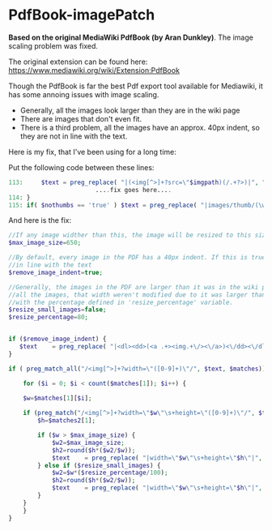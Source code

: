 # PdfBook-imagePatch

**Based on the original MediaWiki PdfBook (by Aran Dunkley)**. The image scaling problem was fixed. 

The original extension can be found here: https://www.mediawiki.org/wiki/Extension:PdfBook

Though the PdfBook is far the best Pdf export tool available for Mediawiki, it has some annoing issues with image scaling. 

* Generally, all the images look larger than they are in the wiki page
* There are images that don't even fit. 
* There is a third problem, all the images have an approx. 40px indent, so they are not in line with the text. 

Here is my fix, that I've been using for a long time:


Put the following code between these lines: 
```PHP
113:     $text = preg_replace( "|(<img[^>]+?src=\"$imgpath)(/.+?>)|", "<img src=\"$wgUploadDirectory$2", $text );
                        ....fix goes here....
114: }
115: if( $nothumbs == 'true' ) $text = preg_replace( "|images/thumb/(\w+/\w+/[\w\.\-]+).*\"|", "images/$1\"", $text );
```


And here is the fix: 
```PHP
//If any image widther than this, the image will be resized to this size
$max_image_size=650;

//By default, every image in the PDF has a 40px indent. If this is true, the images will be 
//in line with the text
$remove_image_indent=true;

//Generally, the images in the PDF are larger than it was in the wiki page. If this flag is true, 
//all the images, that width weren't modified due to it was larger than 'max_image_size' will be resized 
//with the percentage defined in 'resize_percentage' variable. 
$resize_small_images=false;
$resize_percentage=80;


if ($remove_image_indent) {					
   $text    = preg_replace( "|<dl><dd>(<a .+><img.+\/><\/a>)<\/dd><\/dl>|", "$1", $text );
}

if ( preg_match_all("/<img[^>]+?width=\"([0-9]+)\"/", $text, $matches)) {

    for ($i = 0; $i < count($matches[1]); $i++) {
       
	$w=$matches[1][$i];

	if (preg_match("/<img[^>]+?width=\"$w\"\s+height=\"([0-9]+)\"/", $text, $matches2)) {
		$h=$matches2[1];

		if ($w > $max_image_size) {
			$w2=$max_image_size;
			$h2=round($h*($w2/$w));
			$text    = preg_replace( "|width=\"$w\"\s+height=\"$h\"|", "width=\"$w2\" height=\"$h2\"", $text );
		} else if ($resize_small_images) { 
			$w2=$w*($resize_percentage/100);
			$h2=round($h*($w2/$w));	
			$text    = preg_replace( "|width=\"$w\"\s+height=\"$h\"|", "width=\"$w2\" height=\"$h2\"", $text );
		}
	}
    }
}
```

